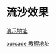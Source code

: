 # 流沙效果

[演示地址](https://liurongqing.github.io/phaser3-demo-quicksand/)

[ourcade 教程地址](https://blog.ourcade.co/posts/2020/phaser-3-platformer-quicksand-arcade-physics/)
